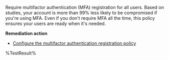 Require multifactor authentication (MFA) registration for all users. Based on studies, your account is more than 99% less likely to be compromised if you're using MFA. Even if you don't require MFA all the time, this policy ensures your users are ready when it's needed.

**Remediation action**

- [Configure the multifactor authentication registration policy](https://learn.microsoft.com/entra/id-protection/howto-identity-protection-configure-mfa-policy?wt.mc_id=zerotrustrecommendations_automation_content_cnl_csasci)
<!--- Results --->
%TestResult%

